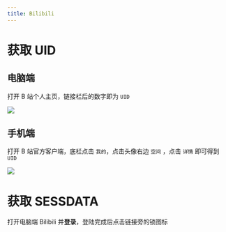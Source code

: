 ```yaml
---
title: Bilibili
---
```


# 获取 UID

## 电脑端

打开 B 站个人主页，链接栏后的数字即为 ```UID```

<a data-fancybox title="" href="/Snipaste_2021-07-26_17-44-45.png">![](/Snipaste_2021-07-26_17-44-45.png)</a>

## 手机端

打开 B 站官方客户端，底栏点击 ```我的```，点击头像右边 ```空间``` ，点击 ```详情``` 即可得到 ```UID```

<a data-fancybox title="" href="/1633231977702.png">![](/1633231977702.png)</a>

# 获取 SESSDATA

打开电脑端 Bilibili 并**登录**，登陆完成后点击链接旁的锁图标

